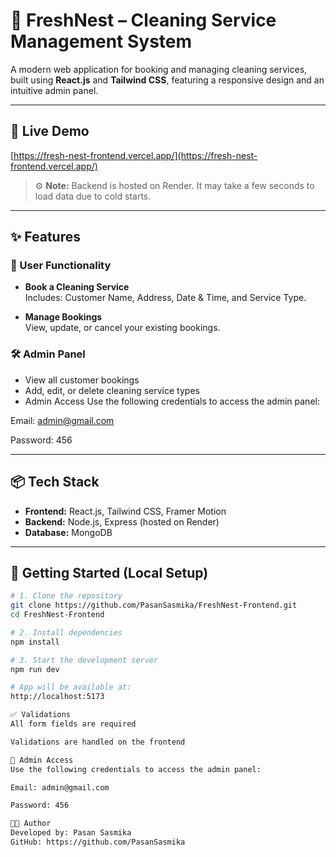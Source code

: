 # 🧼 FreshNest – Cleaning Service Management System

A modern web application for booking and managing cleaning services, built using **React.js** and **Tailwind CSS**, featuring a responsive design and an intuitive admin panel.

---

## 🔗 Live Demo

[https://fresh-nest-frontend.vercel.app/](https://fresh-nest-frontend.vercel.app/)

> ⚙️ **Note:** Backend is hosted on Render. It may take a few seconds to load data due to cold starts.

---

## ✨ Features

### 👤 User Functionality
- **Book a Cleaning Service**  
  Includes: Customer Name, Address, Date & Time, and Service Type.

- **Manage Bookings**  
  View, update, or cancel your existing bookings.

### 🛠️ Admin Panel
- View all customer bookings  
- Add, edit, or delete cleaning service types
-  Admin Access
Use the following credentials to access the admin panel:

Email: admin@gmail.com

Password: 456

---

## 📦 Tech Stack

- **Frontend:** React.js, Tailwind CSS, Framer Motion  
- **Backend:** Node.js, Express (hosted on Render)  
- **Database:** MongoDB

---

## 🚀 Getting Started (Local Setup)

```bash
# 1. Clone the repository
git clone https://github.com/PasanSasmika/FreshNest-Frontend.git
cd FreshNest-Frontend

# 2. Install dependencies
npm install

# 3. Start the development server
npm run dev

# App will be available at:
http://localhost:5173

✅ Validations
All form fields are required

Validations are handled on the frontend

🔐 Admin Access
Use the following credentials to access the admin panel:

Email: admin@gmail.com

Password: 456

👨‍💻 Author
Developed by: Pasan Sasmika
GitHub: https://github.com/PasanSasmika
